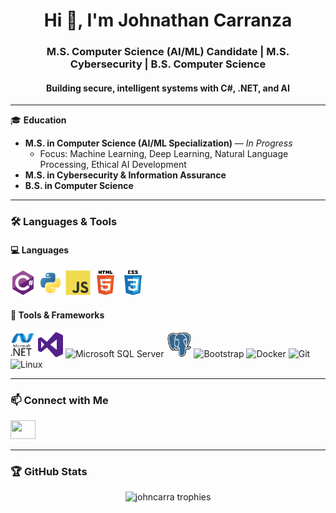 <h1 align="center">Hi 👋, I'm Johnathan Carranza</h1>
<h3 align="center">M.S. Computer Science (AI/ML) Candidate | M.S. Cybersecurity | B.S. Computer Science</h3>
<h4 align="center"> Building secure, intelligent systems with C#, .NET, and AI</h4>

---

🎓 **Education**  
- **M.S. in Computer Science (AI/ML Specialization)** — *In Progress* 
  - Focus: Machine Learning, Deep Learning, Natural Language Processing, Ethical AI Development  
- **M.S. in Cybersecurity & Information Assurance**
- **B.S. in Computer Science**
---

### 🛠️ Languages & Tools

#### 💻 Languages
<p align="left">
  <img src="https://raw.githubusercontent.com/devicons/devicon/master/icons/csharp/csharp-original.svg" width="40" height="40"/>
  <img src="https://raw.githubusercontent.com/devicons/devicon/master/icons/python/python-original.svg" width="40" height="40"/>
  <img src="https://raw.githubusercontent.com/devicons/devicon/master/icons/javascript/javascript-original.svg" width="40" height="40"/>
  <img src="https://raw.githubusercontent.com/devicons/devicon/master/icons/html5/html5-original-wordmark.svg" width="40" height="40"/>
  <img src="https://raw.githubusercontent.com/devicons/devicon/master/icons/css3/css3-original-wordmark.svg" width="40" height="40"/>
</p>

#### 🧰 Tools & Frameworks
<p align="left">
  <img src="https://raw.githubusercontent.com/devicons/devicon/master/icons/dot-net/dot-net-original-wordmark.svg" alt=".NET" width="40" height="40"/>
  <img src="https://raw.githubusercontent.com/devicons/devicon/master/icons/visualstudio/visualstudio-plain.svg" alt="Visual Studio" width="40" height="40"/>
  <img src="https://www.svgrepo.com/show/303229/microsoft-sql-server-logo.svg" alt="Microsoft SQL Server" width="40" height="40"/>
  <img src="https://raw.githubusercontent.com/devicons/devicon/master/icons/postgresql/postgresql-original.svg" alt="PostgreSQL" width="40" height="40"/>
  <img src="https://cdn.jsdelivr.net/gh/devicons/devicon/icons/bootstrap/bootstrap-original.svg" alt="Bootstrap" width="40" height="40"/>
  <img src="https://cdn.jsdelivr.net/gh/devicons/devicon/icons/docker/docker-original.svg" alt="Docker" width="40" height="40"/>
  <img src="https://cdn.jsdelivr.net/gh/devicons/devicon/icons/git/git-original.svg" alt="Git" width="40" height="40"/>
  <img src="https://cdn.jsdelivr.net/gh/devicons/devicon/icons/linux/linux-original.svg" alt="Linux" width="40" height="40"/>
</p>

---

### 📫 Connect with Me
<p align="left">
  <a href="https://linkedin.com/in/johnathan-carranza/" target="blank">
    <img src="https://raw.githubusercontent.com/rahuldkjain/github-profile-readme-generator/master/src/images/icons/Social/linked-in-alt.svg" height="30" width="40" />
  </a>
</p>

---

### 🏆 GitHub Stats
<p align="center">
  <img src="https://github-profile-trophy.vercel.app/?username=johncarra&theme=onedark" alt="johncarra trophies" />
</p>
